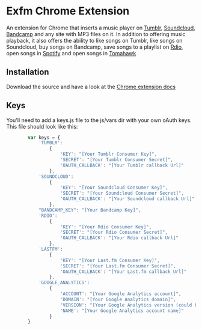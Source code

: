 # Exfm Chrome Extension

An extension for Chrome that inserts a music player on [Tumblr](http://tumblr.com), [Soundcloud](https://soundcloud.com), [Bandcamp](http://bandcamp.com) and any site with MP3 files on it. In addition to offering music playback, it also offers the ability to like songs on Tumblr, like songs on Soundcloud, buy songs on Bandcamp, save songs to a playlist on [Rdio](http://rdio.com), open songs in [Spotify](http://spotify.com) and open songs in [Tomahawk](http://www.tomahawk-player.org/)

## Installation

Download the source and have a look at the [Chrome extension docs](http://developer.chrome.com/extensions/api_index.html)
    
## Keys

You'll need to add a keys.js file to the js/vars dir with your own oAuth keys. This file should look like this:
```javascript
        var keys = {
            'TUMBLR':
                {
                    'KEY': "[Your Tumblr Consumer Key]",
                    'SECRET': "[Your Tumblr Consumer Secret]",
                    'OAUTH_CALLBACK': "[Your Tumblr callback Url]"
                },
            'SOUNDCLOUD':
                {
                    'KEY': "[Your Soundcloud Consumer Key]",
                    'SECRET': "[Your Soundcloud Consumer Secret]",
                    'OAUTH_CALLBACK': "[Your Soundcloud callback Url]"
                },
            "BANDCAMP_KEY": "[Your Bandcamp Key]",
            'RDIO': 
                {
                    'KEY': "[Your Rdio Consumer Key]",
                    'SECRET': "[Your Rdio Consumer Secret]",
                    'OAUTH_CALLBACK': "[Your Rdio callback Url]"
                },
            'LASTFM':
                {
                    'KEY': "[Your Last.fm Consumer Key]",
                    'SECRET': "[Your Last.fm Consumer Secret]",
                    'OAUTH_CALLBACK': "[Your Last.fm callback Url]"
                },
            'GOOGLE_ANALYTICS':
                {
                    'ACCOUNT': "[Your Google Analytics account]",
                    'DOMAIN': "[Your Google Analytics domain]",
                    'VERSION': "[Your Google Analytics version (could be anything)]",
                    'NAME': "[Your Google Analytics account name]"
                }
        }



